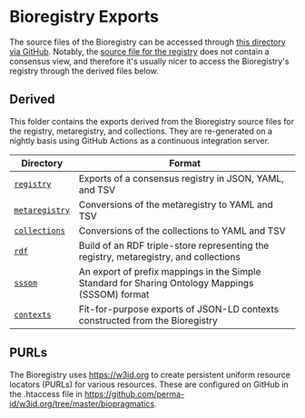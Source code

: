 # Bioregistry Exports

The source files of the Bioregistry can be accessed through
[this directory via GitHub](https://github.com/biopragmatics/bioregistry/tree/main/src/bioregistry/data).
Notably, the [source file for the registry](https://github.com/biopragmatics/bioregistry/raw/main/src/bioregistry/data/bioregistry.json)
does not contain a consensus view, and therefore it's usually nicer to access
the Bioregistry's registry through the derived files below.

## Derived

This folder contains the exports derived from the Bioregistry source files for
the registry, metaregistry, and collections. They are re-generated on a nightly
basis using GitHub Actions as a continuous integration server.

| Directory                      | Format                                                                                           |
|--------------------------------|--------------------------------------------------------------------------------------------------|
| [`registry`](registry)         | Exports of a consensus registry in JSON, YAML, and TSV                                           |
| [`metaregistry`](metaregistry) | Conversions of the metaregistry to YAML and TSV                                                  |
| [`collections`](collections)   | Conversions of the collections to YAML and TSV                                                   |
| [`rdf`](rdf)                   | Build of an RDF triple-store representing the registry, metaregistry, and collections            |
| [`sssom`](sssom)               | An export of prefix mappings in the Simple Standard for Sharing Ontology Mappings (SSSOM) format |
| [`contexts`](contexts)         | Fit-for-purpose exports of JSON-LD contexts constructed from the Bioregistry                     |

## PURLs

The Bioregistry uses https://w3id.org to create persistent uniform resource locators (PURLs) for various
resources. These are configured on GitHub in the .htaccess file
in https://github.com/perma-id/w3id.org/tree/master/biopragmatics.
